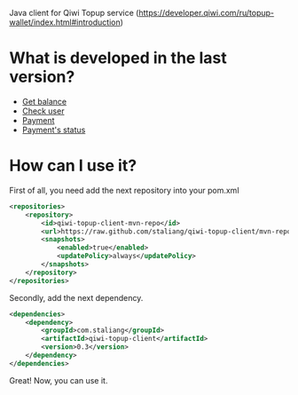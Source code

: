 Java client for Qiwi Topup service (https://developer.qiwi.com/ru/topup-wallet/index.html#introduction)

# What is developed in the last version?
- [Get balance](https://developer.qiwi.com/ru/topup-wallet/#get-balance)
- [Check user](https://developer.qiwi.com/ru/topup-wallet/#check-user)
- [Payment](https://developer.qiwi.com/ru/topup-wallet/#payment)
- [Payment's status](https://developer.qiwi.com/ru/topup-wallet/#status)

# How can I use it?
First of all, you need add the next repository into your pom.xml
```xml
<repositories>
    <repository>
        <id>qiwi-topup-client-mvn-repo</id>
        <url>https://raw.github.com/staliang/qiwi-topup-client/mvn-repo/</url>
        <snapshots>
            <enabled>true</enabled>
            <updatePolicy>always</updatePolicy>
        </snapshots>
    </repository>
</repositories>
```
Secondly, add the next dependency.
```xml
<dependencies>
    <dependency>
        <groupId>com.staliang</groupId>
        <artifactId>qiwi-topup-client</artifactId>
        <version>0.3</version>
    </dependency>
</dependencies>
```
Great! Now, you can use it.


